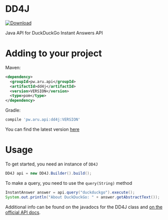 # DD4J
[ ![Download](https://api.bintray.com/packages/adriantodt/maven/DD4J/images/download.svg) ](https://bintray.com/adriantodt/maven/DD4J/_latestVersion)

Java API for DuckDuckGo Instant Answers API

# Adding to your project

Maven:
```xml
<dependency>
  <groupId>pw.aru.api</groupId>
  <artifactId>dd4j</artifactId>
  <version>VERSION</version>
  <type>pom</type>
</dependency>
```
Gradle:
```gradle
compile 'pw.aru.api:dd4j:VERSION'
```

You can find the latest version [here](https://bintray.com/adriantodt/maven/dd4j)

# Usage

To get started, you need an instance of `DD4J`
```java
DD4J api = new DD4J.Builder().build();
```

To make a query, you need to use the `query(String)` method

```java
InstantAnswer answer = api.query("duckduckgo").execute();
System.out.println("About DuckDuckGo: " + answer.getAbstractText());
```


Additional info can be found on the javadocs for the DD4J class and [on the official API docs](https://duckduckgo.com/api).
